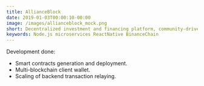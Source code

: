 ```yaml
---
title: AllianceBlock
date: 2019-01-03T00:00:10-00:00
image: /images/allianceblock_mock.png
short: Decentralized investment and financing platform, community-driven and fully transparent.
keywords: Node.js microservices ReactNative BinanceChain
---
```


Development done:
- Smart contracts generation and deployment. <br>
- Multi-blockchain client wallet. <br>
- Scaling of backend transaction relaying. <br>
